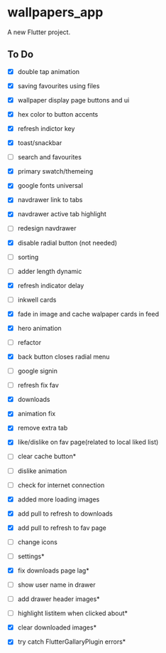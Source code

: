 # wallpapers_app

A new Flutter project.

## To Do

- [x] double tap animation
- [x] saving favourites using files
- [x] wallpaper display page buttons and ui
- [x] hex color to button accents
- [x] refresh indictor key
- [x] toast/snackbar
- [ ] search and favourites
- [x] primary swatch/themeing
- [x] google fonts universal
- [x] navdrawer link to tabs
- [x] navdrawer active tab highlight
- [ ] redesign navdrawer
- [x] disable radial button (not needed)
- [ ] sorting
- [ ] adder length dynamic
- [x] refresh indicator delay
- [ ] inkwell cards
- [x] fade in image and cache walpaper cards in feed
- [x] hero animation
- [ ] refactor
- [x] back button closes radial menu
- [ ] google signin
- [ ] refresh fix fav
- [x] downloads
- [x] animation fix
- [x] remove extra tab
- [x] like/dislike on fav page(related to local liked list)
- [ ] clear cache button*
- [ ] dislike animation
- [ ] check for internet connection
- [x] added more loading images
- [x] add pull to refresh to downloads
- [x] add pull to refresh to fav page
- [ ] change icons
- [ ] settings*
- [x] fix downloads page lag*
- [ ] show user name in drawer
- [ ] add drawer header images*
- [ ] highlight listitem when clicked about*
- [x] clear downloaded images*
- [x] try catch FlutterGallaryPlugin errors*
 
